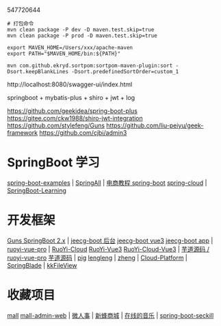 547720644
```shell
# 打包命令
mvn clean package -P dev -D maven.test.skip=true
mvn clean package -P prod -D maven.test.skip=true
```
```
export MAVEN_HOME=/Users/xxx/apache-maven
export PATH="$MAVEN_HOME/bin:${PATH}"

mvn com.github.ekryd.sortpom:sortpom-maven-plugin:sort -Dsort.keepBlankLines -Dsort.predefinedSortOrder=custom_1

```
http://localhost:8080/swagger-ui/index.html

springboot + mybatis-plus + shiro + jwt + log

https://github.com/geekidea/spring-boot-plus
https://gitee.com/ckw1988/shiro-jwt-integration
https://github.com/stylefeng/Guns
https://github.com/liu-peiyu/geek-framework
https://github.com/cjbi/admin3
# SpringBoot 学习
[spring-boot-examples](https://github.com/ityouknow/spring-boot-examples) |
[SpringAll](https://github.com/wuyouzhuguli/SpringAll) |
[电商教程 spring-boot](https://github.com/macrozheng/mall-learning) [spring-cloud](https://github.com/macrozheng/mall-swarm) |
[SpringBoot-Learning](https://gitee.com/didispace/SpringBoot-Learning)

# 开发框架
[Guns SpringBoot 2.x](https://github.com/stylefeng/Guns)  |
[jeecg-boot 后台](https://github.com/jeecgboot/jeecg-boot) [jeecg-boot vue3](https://github.com/jeecgboot/jeecgboot-vue3) [jeecg-boot app](https://github.com/jeecgboot/jeecg-uniapp) |
[ruoyi-vue-pro](https://github.com/YunaiV/ruoyi-vue-pro) |
[RuoYi-Cloud](https://github.com/yangzongzhuan/RuoYi-Cloud)
[RuoYi-Vue3](https://github.com/yangzongzhuan/RuoYi-Vue3)
[RuoYi-Cloud-Vue3](https://github.com/yangzongzhuan/RuoYi-Cloud-Vue3) |
[芋道源码 / ruoyi-vue-pro](https://gitee.com/zhijiantianya/ruoyi-vue-pro) [芋道源码](https://gitee.com/yudaocode) |
[pig](https://gitee.com/log4j/pig) [lengleng](https://gitee.com/log4j) |
[zheng](https://gitee.com/shuzheng/zheng) |
[Cloud-Platform](https://gitee.com/geek_qi/cloud-platform) |
[SpringBlade](https://gitee.com/smallc/SpringBlade) |
[kkFileView](https://gitee.com/kekingcn/file-online-preview)

# 收藏项目
[mall](https://github.com/macrozheng/mall) [mall-admin-web](https://github.com/macrozheng/mall-admin-web) |
[微人事](https://github.com/lenve/vhr) |
[新蜂商城](https://github.com/newbee-ltd/newbee-mall/tree/spring-boot-3.x) |
[在线的音乐](https://github.com/Yin-Hongwei/music-website) |
[spring-boot-seckill](https://gitee.com/52itstyle/spring-boot-seckill)
